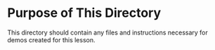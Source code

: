# Purpose of This Directory

This directory should contain any files and instructions necessary for demos created for this lesson.
